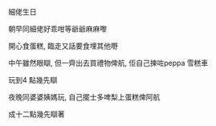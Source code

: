細佬生日

朝早同細佬好乖咁等爺爺麻麻嚟

開心食蛋糕, 臨走又話要食埋其他嘢

中午雖然眼瞓, 但一齊出去買禮物俾航, 佢自己揀咗peppa 雪糕車

玩到4 點幾先瞓

夜晚同婆婆姨媽玩, 自己擺士多啤梨上蛋糕俾阿航

成十二點幾先瞓著
